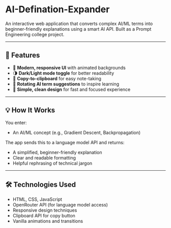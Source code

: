 # AI-Defination-Expander
An interactive web application that converts complex AI/ML terms into beginner-friendly explanations using a smart AI API. Built as a Prompt Engineering college project.

---

## 🚀 Features

- 🎨 **Modern, responsive UI** with animated backgrounds  
- 🌗 **Dark/Light mode toggle** for better readability  
- 💾 **Copy-to-clipboard** for easy note-taking  
- 🔄 **Rotating AI term suggestions** to inspire learning  
- 🧪 **Simple, clean design** for fast and focused experience  

---

## 💡 How It Works

You enter:
- An AI/ML concept (e.g., Gradient Descent, Backpropagation)

The app sends this to a language model API and returns:
- A simplified, beginner-friendly explanation  
- Clear and readable formatting  
- Helpful rephrasing of technical jargon  

---

## 🛠️ Technologies Used

- HTML, CSS, JavaScript  
- OpenRouter API (for language model access)  
- Responsive design techniques  
- Clipboard API for copy button  
- Vanilla animations and transitions  
